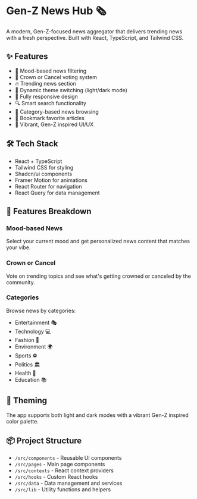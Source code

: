 # Gen-Z News Hub 🗞️

A modern, Gen-Z-focused news aggregator that delivers trending news with a fresh perspective. Built with React, TypeScript, and Tailwind CSS.

## ✨ Features

- 🎯 Mood-based news filtering
- 👑 Crown or Cancel voting system
- 🔥 Trending news section
- 🎨 Dynamic theme switching (light/dark mode)
- 📱 Fully responsive design
- 🔍 Smart search functionality
- 📂 Category-based news browsing
- 🔖 Bookmark favorite articles
- 💜 Vibrant, Gen-Z inspired UI/UX

## 🛠️ Tech Stack

- React + TypeScript
- Tailwind CSS for styling
- Shadcn/ui components
- Framer Motion for animations
- React Router for navigation
- React Query for data management



## 📱 Features Breakdown

### Mood-based News 
Select your current mood and get personalized news content that matches your vibe.

### Crown or Cancel
Vote on trending topics and see what's getting crowned or canceled by the community.

### Categories
Browse news by categories:
- Entertainment 🎭
- Technology 💻
- Fashion 👗
- Environment 🌍
- Sports ⚽
- Politics 🏛️
- Health 🏥
- Education 📚

## 🎨 Theming

The app supports both light and dark modes with a vibrant Gen-Z inspired color palette.

## 📦 Project Structure

- `/src/components` - Reusable UI components
- `/src/pages` - Main page components
- `/src/contexts` - React context providers
- `/src/hooks` - Custom React hooks
- `/src/data` - Data management and services
- `/src/lib` - Utility functions and helpers



